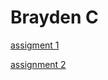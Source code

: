 <h1>Brayden C</h1>

<p><a href="/BasicWebDesign/OnlinenewsArticleassignment.html" target="blank">assigment 1</a></p>
<p><a href="/BasicWebDesign//BraydenC_NewsArticle.html" target="blank">assignment 2</a></p>
